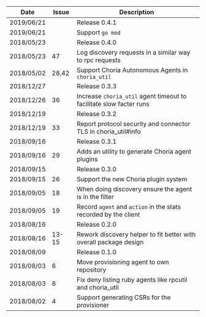 |Date      |Issue |Description                                                                                              |
|----------|------|---------------------------------------------------------------------------------------------------------|
|2019/06/21|      |Release 0.4.1                                                                                            |
|2019/06/21|      |Support `go mod`                                                                                         |
|2018/05/23|      |Release 0.4.0                                                                                            |
|2018/05/23|47    |Log discovery requests in a similar way to rpc requests                                                  |
|2018/05/02|28,42 |Support Choria Autonomous Agents in `choria_util`                                                        |
|2018/12/27|      |Release 0.3.3                                                                                            |
|2018/12/26|36    |Increase `choria_util` agent timeout to facilitate slow facter runs                                      |
|2018/12/19|      |Release 0.3.2                                                                                            |
|2018/12/19|33    |Report protocol security and connector TLS in choria_util#info                                           |
|2018/09/16|      |Release 0.3.1                                                                                            |
|2018/09/16|29    |Adds an utility to generate Choria agent plugins                                                         |
|2018/09/15|      |Release 0.3.0                                                                                            |
|2018/09/15|26    |Support the new Choria plugin system                                                                     |
|2018/09/05|18    |When doing discovery ensure the agent is in the filter                                                   |
|2018/09/05|19    |Record `agent` and `action` in the stats recorded by the client                                          |
|2018/08/16|      |Release 0.2.0                                                                                            |
|2018/08/16|13-15 |Rework discovery helper to fit better with overall package design                                        |
|2018/08/09|      |Release 0.1.0                                                                                            |
|2018/08/03|6     |Move provisioning agent to own repository                                                                |
|2018/08/03|8     |Fix deny listing ruby agents like rpcutil and choria_util                                                |
|2018/08/02|4     |Support generating CSRs for the provisioner                                                              |
